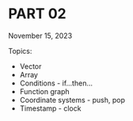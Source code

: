 # PART 02
November 15, 2023

Topics:
* Vector
* Array
* Conditions - if...then...
* Function graph
* Coordinate systems - push, pop
* Timestamp - clock
